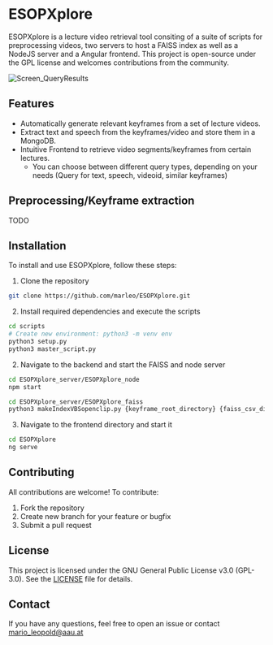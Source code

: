# ESOPXplore

ESOPXplore is a lecture video retrieval tool consiting of a suite of scripts for preprocessing videos, two servers to host a FAISS index as well as a NodeJS server and a Angular frontend. 
This project is open-source under the GPL license and welcomes contributions from the community.

![Screen_QueryResults](https://github.com/user-attachments/assets/108c83da-5250-4226-9270-0e525cebd0a4)

## Features
- Automatically generate relevant keyframes from a set of lecture videos.
- Extract text and speech from the keyframes/video and store them in a MongoDB.
- Intuitive Frontend to retrieve video segments/keyframes from certain lectures.
  - You can choose between different query types, depending on your needs (Query for text, speech, videoid, similar keyframes)

## Preprocessing/Keyframe extraction

TODO

## Installation
To install and use ESOPXplore, follow these steps:

1. Clone the repository
```bash
git clone https://github.com/marleo/ESOPXplore.git
```
2. Install required dependencies and execute the scripts
```bash
cd scripts
# Create new environment: python3 -m venv env
python3 setup.py
python3 master_script.py
```
2. Navigate to the backend and start the FAISS and node server
```bash
cd ESOPXplore_server/ESOPXplore_node
npm start
```

```bash
cd ESOPXplore_server/ESOPXplore_faiss
python3 makeIndexVBSopenclip.py {keyframe_root_directory} {faiss_csv_directory}
```
3. Navigate to the frontend directory and start it
```bash
cd ESOPXplore
ng serve
```

## Contributing 
All contributions are welcome! To contribute:

1. Fork the repository
2. Create new branch for your feature or bugfix
3. Submit a pull request

## License
This project is licensed under the GNU General Public License v3.0 (GPL-3.0). See the [LICENSE](https://github.com/marleo/ESOPXplore/blob/main/LICENSE) file for details.

## Contact
If you have any questions, feel free to open an issue or contact mario_leopold@aau.at
